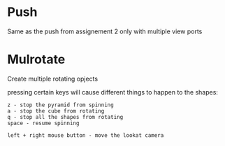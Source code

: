 # Push

Same as the push from assignement 2 only with multiple view ports


# Mulrotate

Create multiple rotating opjects

pressing certain keys will cause different things to happen to the shapes:
```
z - stop the pyramid from spinning
a - stop the cube from rotating
q - stop all the shapes from rotating
space - resume spinning

left + right mouse button - move the lookat camera
```
